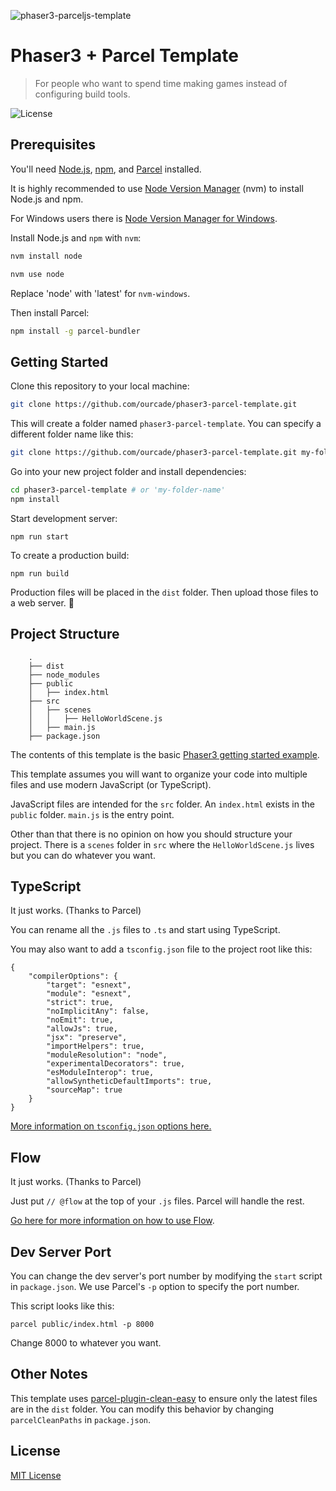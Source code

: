 ![phaser3-parceljs-template](https://user-images.githubusercontent.com/2236153/71606463-37a0da80-2b2e-11ea-9b5f-5d26ccc84f91.png)

# Phaser3 + Parcel Template
> For people who want to spend time making games instead of configuring build tools.

![License](https://img.shields.io/badge/license-MIT-green)

## Prerequisites

You'll need [Node.js](https://nodejs.org/en/), [npm](https://www.npmjs.com/), and [Parcel](https://parceljs.org/) installed.

It is highly recommended to use [Node Version Manager](https://github.com/nvm-sh/nvm) (nvm) to install Node.js and npm.

For Windows users there is [Node Version Manager for Windows](https://github.com/coreybutler/nvm-windows).

Install Node.js and `npm` with `nvm`:

```bash
nvm install node

nvm use node
```

Replace 'node' with 'latest' for `nvm-windows`.

Then install Parcel:

```bash
npm install -g parcel-bundler
```

## Getting Started

Clone this repository to your local machine:

```bash
git clone https://github.com/ourcade/phaser3-parcel-template.git
```

This will create a folder named `phaser3-parcel-template`. You can specify a different folder name like this:

```bash
git clone https://github.com/ourcade/phaser3-parcel-template.git my-folder-name
```

Go into your new project folder and install dependencies:

```bash
cd phaser3-parcel-template # or 'my-folder-name'
npm install
```

Start development server:

```
npm run start
```

To create a production build:

```
npm run build
```

Production files will be placed in the `dist` folder. Then upload those files to a web server. 🎉

## Project Structure

```
    .
    ├── dist
    ├── node_modules
    ├── public
    │   ├── index.html
    ├── src
    │   ├── scenes
    │   │   ├── HelloWorldScene.js
    │   ├── main.js
    ├── package.json
```

The contents of this template is the basic [Phaser3 getting started example](http://phaser.io/tutorials/getting-started-phaser3/part5).

This template assumes you will want to organize your code into multiple files and use modern JavaScript (or TypeScript).

JavaScript files are intended for the `src` folder. An `index.html` exists in the `public` folder. `main.js` is the entry point.

Other than that there is no opinion on how you should structure your project. There is a `scenes` folder in `src` where the `HelloWorldScene.js` lives but you can do whatever you want.

## TypeScript

It just works. (Thanks to Parcel)

You can rename all the `.js` files to `.ts` and start using TypeScript.

You may also want to add a `tsconfig.json` file to the project root like this:

```
{
	"compilerOptions": {
		"target": "esnext",
		"module": "esnext",
		"strict": true,
		"noImplicitAny": false,
		"noEmit": true,
		"allowJs": true,
		"jsx": "preserve",
		"importHelpers": true,
		"moduleResolution": "node",
		"experimentalDecorators": true,
		"esModuleInterop": true,
		"allowSyntheticDefaultImports": true,
		"sourceMap": true
	}
}
```

[More information on `tsconfig.json` options here.](https://www.typescriptlang.org/docs/handbook/tsconfig-json.html)

## Flow

It just works. (Thanks to Parcel)

Just put `// @flow` at the top of your `.js` files. Parcel will handle the rest.

[Go here for more information on how to use Flow](https://flow.org/).

## Dev Server Port

You can change the dev server's port number by modifying the `start` script in `package.json`. We use Parcel's `-p` option to specify the port number.

This script looks like this:

```
parcel public/index.html -p 8000
```

Change 8000 to whatever you want.

## Other Notes

This template uses [parcel-plugin-clean-easy](https://github.com/lifuzhao100/parcel-plugin-clean-easy) to ensure only the latest files are in the `dist` folder. You can modify this behavior by changing `parcelCleanPaths` in `package.json`.

## License

[MIT License](https://github.com/ourcade/phaser3-parcel-template/blob/master/LICENSE)
